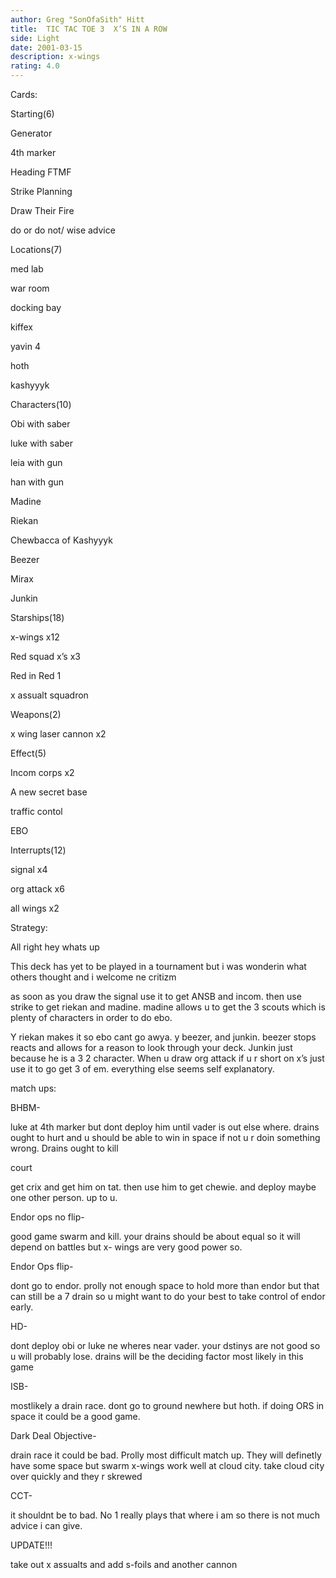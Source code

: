```yaml
---
author: Greg "SonOfaSith" Hitt
title:  TIC TAC TOE 3  X’S IN A ROW
side: Light
date: 2001-03-15
description: x-wings
rating: 4.0
---
```

Cards: 

Starting(6)
Generator
4th marker
Heading FTMF
Strike Planning
Draw Their Fire
do or do not/ wise advice

Locations(7)
med lab
war room
docking bay
kiffex
yavin 4
hoth 
kashyyyk

Characters(10)
Obi with saber
luke with saber
leia with gun
han with gun
Madine 
Riekan
Chewbacca of Kashyyyk
Beezer
Mirax
Junkin

Starships(18)
x-wings x12
Red squad x’s x3
Red in Red 1
x assualt squadron

Weapons(2)
x wing laser cannon x2

Effect(5)
Incom corps x2
A new secret base
traffic contol
EBO

Interrupts(12)
signal x4
org attack x6
all wings x2



Strategy: 

All right hey whats up

This deck has yet to be played in a tournament but i was wonderin what others thought and i welcome ne critizm

as soon as you draw the signal use it to get ANSB and incom.  then use strike to get riekan and madine.  madine allows u to get the 3 scouts which is plenty of characters in order to do ebo.
Y riekan makes it so ebo cant go awya.  y beezer, and junkin.  beezer stops reacts and allows for a reason to look through your deck.  Junkin just because he is a 3 2 character.  When u draw org attack if u r short on x’s just use it to go get 3 of em.  everything else seems self explanatory.

match ups:

BHBM-
luke at 4th marker but dont deploy him until vader is out else where.  drains ought to hurt and u should be able to win in space if not u r doin something wrong.  Drains ought to kill

court
get crix and get him on tat. then use him to get chewie.  and deploy maybe one other person.  up to u.

Endor ops no flip-
good game swarm and kill. your drains should be about equal so it will depend on battles but x- wings are very good power so.

Endor Ops flip-
dont go to endor. prolly not enough space to hold more than endor but that can still be a 7 drain so u might want to do your best to take control of endor early.

HD-
dont deploy obi or luke ne wheres near vader.  your dstinys are not good so u will probably lose. drains will be the deciding factor most likely in this game

ISB-
mostlikely a drain race.  dont go to ground newhere but hoth.  if doing ORS in space it could be a good game.

Dark Deal Objective-
drain race it could be bad.  Prolly most difficult match up.  They will definetly have some space but swarm x-wings work well at cloud city.  take cloud city over quickly and they r skrewed

CCT-
it shouldnt be to bad.  No 1 really plays that where i am so there is not much advice i can give.


UPDATE!!!
take out x assualts and add s-foils and another cannon 